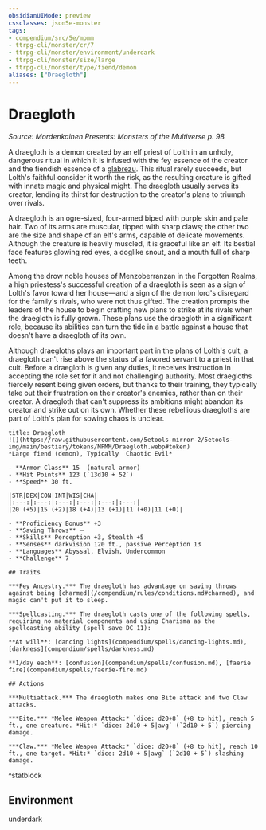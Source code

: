 ```yaml
---
obsidianUIMode: preview
cssclasses: json5e-monster
tags:
- compendium/src/5e/mpmm
- ttrpg-cli/monster/cr/7
- ttrpg-cli/monster/environment/underdark
- ttrpg-cli/monster/size/large
- ttrpg-cli/monster/type/fiend/demon
aliases: ["Draegloth"]
---
```

# Draegloth
*Source: Mordenkainen Presents: Monsters of the Multiverse p. 98*  

A draegloth is a demon created by an elf priest of Lolth in an unholy, dangerous ritual in which it is infused with the fey essence of the creator and the fiendish essence of a [glabrezu](compendium/bestiary/fiend/glabrezu.md). This ritual rarely succeeds, but Lolth's faithful consider it worth the risk, as the resulting creature is gifted with innate magic and physical might. The draegloth usually serves its creator, lending its thirst for destruction to the creator's plans to triumph over rivals.

A draegloth is an ogre-sized, four-armed biped with purple skin and pale hair. Two of its arms are muscular, tipped with sharp claws; the other two are the size and shape of an elf's arms, capable of delicate movements. Although the creature is heavily muscled, it is graceful like an elf. Its bestial face features glowing red eyes, a doglike snout, and a mouth full of sharp teeth.

Among the drow noble houses of Menzoberranzan in the Forgotten Realms, a high priestess's successful creation of a draegloth is seen as a sign of Lolth's favor toward her house—and a sign of the demon lord's disregard for the family's rivals, who were not thus gifted. The creation prompts the leaders of the house to begin crafting new plans to strike at its rivals when the draegloth is fully grown. These plans use the draegloth in a significant role, because its abilities can turn the tide in a battle against a house that doesn't have a draegloth of its own.

Although draegloths plays an important part in the plans of Lolth's cult, a draegloth can't rise above the status of a favored servant to a priest in that cult. Before a draegloth is given any duties, it receives instruction in accepting the role set for it and not challenging authority. Most draegloths fiercely resent being given orders, but thanks to their training, they typically take out their frustration on their creator's enemies, rather than on their creator. A draegloth that can't suppress its ambitions might abandon its creator and strike out on its own. Whether these rebellious draegloths are part of Lolth's plan for sowing chaos is unclear.

```ad-statblock
title: Draegloth
![](https://raw.githubusercontent.com/5etools-mirror-2/5etools-img/main/bestiary/tokens/MPMM/Draegloth.webp#token)
*Large fiend (demon), Typically  Chaotic Evil*

- **Armor Class** 15  (natural armor)
- **Hit Points** 123 (`13d10 + 52`)
- **Speed** 30 ft.

|STR|DEX|CON|INT|WIS|CHA|
|:---:|:---:|:---:|:---:|:---:|:---:|
|20 (+5)|15 (+2)|18 (+4)|13 (+1)|11 (+0)|11 (+0)|

- **Proficiency Bonus** +3
- **Saving Throws** ⏤
- **Skills** Perception +3, Stealth +5
- **Senses** darkvision 120 ft., passive Perception 13
- **Languages** Abyssal, Elvish, Undercommon
- **Challenge** 7

## Traits

***Fey Ancestry.*** The draegloth has advantage on saving throws against being [charmed](/compendium/rules/conditions.md#charmed), and magic can't put it to sleep.

***Spellcasting.*** The draegloth casts one of the following spells, requiring no material components and using Charisma as the spellcasting ability (spell save DC 11):

**At will**: [dancing lights](compendium/spells/dancing-lights.md), [darkness](compendium/spells/darkness.md)

**1/day each**: [confusion](compendium/spells/confusion.md), [faerie fire](compendium/spells/faerie-fire.md)

## Actions

***Multiattack.*** The draegloth makes one Bite attack and two Claw attacks.

***Bite.*** *Melee Weapon Attack:* `dice: d20+8` (+8 to hit), reach 5 ft., one creature. *Hit:* `dice: 2d10 + 5|avg` (`2d10 + 5`) piercing damage.

***Claw.*** *Melee Weapon Attack:* `dice: d20+8` (+8 to hit), reach 10 ft., one target. *Hit:* `dice: 2d10 + 5|avg` (`2d10 + 5`) slashing damage.
```
^statblock

## Environment

underdark